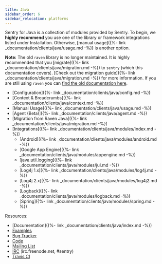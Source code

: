 ```yaml
---
title: Java
sidebar_order: 6
sidebar_relocation: platforms
---
```


Sentry for Java is a collection of modules provided by Sentry. To begin, we **highly recommend** you use one of the library or framework integrations listed under Installation. Otherwise, [manual usage]({%- link _documentation/clients/java/usage.md -%}) is another option. 

**Note:** The old `raven` library is no longer maintained. It is highly recommended that you [migrate]({%- link _documentation/clients/java/migration.md -%}) to `sentry` (which this documentation covers). [Check out the migration guide]({%- link _documentation/clients/java/migration.md -%}) for more information. If you are still using `raven` you can [find the old documentation here](https://github.com/getsentry/sentry-java/blob/raven-java-8.x/docs/modules/raven.rst).

-   [Configuration]({%- link _documentation/clients/java/config.md -%})
-   [Context & Breadcrumbs]({%- link _documentation/clients/java/context.md -%})
-   [Manual Usage]({%- link _documentation/clients/java/usage.md -%})
-   [Agent (Beta)]({%- link _documentation/clients/java/agent.md -%})
-   [Migration from Raven Java]({%- link _documentation/clients/java/migration.md -%})
-   [Integrations]({%- link _documentation/clients/java/modules/index.md -%})
    -   [Android]({%- link _documentation/clients/java/modules/android.md -%})
    -   [Google App Engine]({%- link _documentation/clients/java/modules/appengine.md -%})
    -   [java.util.logging]({%- link _documentation/clients/java/modules/jul.md -%})
    -   [Log4j 1.x]({%- link _documentation/clients/java/modules/log4j.md -%})
    -   [Log4j 2.x]({%- link _documentation/clients/java/modules/log4j2.md -%})
    -   [Logback]({%- link _documentation/clients/java/modules/logback.md -%})
    -   [Spring]({%- link _documentation/clients/java/modules/spring.md -%})

Resources:

-   [Documentation]({%- link _documentation/clients/java/index.md -%})
-   [Examples](https://github.com/getsentry/examples)
-   [Bug Tracker](http://github.com/getsentry/sentry-java/issues)
-   [Code](http://github.com/getsentry/sentry-java)
-   [Mailing List](https://groups.google.com/group/getsentry)
-   [IRC](irc://irc.freenode.net/sentry) (irc.freenode.net, #sentry)
-   [Travis CI](http://travis-ci.org/getsentry/sentry-java)
